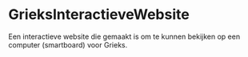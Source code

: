 # GrieksInteractieveWebsite

Een interactieve website die gemaakt is om te kunnen bekijken op een computer (smartboard) voor Grieks.
